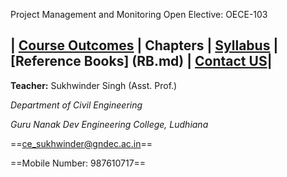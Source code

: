 Project Management and Monitoring
Open Elective: OECE-103

| [Course Outcomes](CO.md) | Chapters  | [Syllabus](https://ce.gndec.ac.in/sites/default/files/BTech_2018_12_05_2022.pdf) | [Reference Books] (RB.md) | [Contact US](mailto:ce_sukhwinder@gndec.ac.in)|
---------------------------------------------------------------------------------------------------------------------------
**Teacher:** Sukhwinder Singh (Asst. Prof.)

*Department of Civil Engineering*

*Guru Nanak Dev Engineering College, Ludhiana*

==ce_sukhwinder@gndec.ac.in==

==Mobile Number: 987610717==
